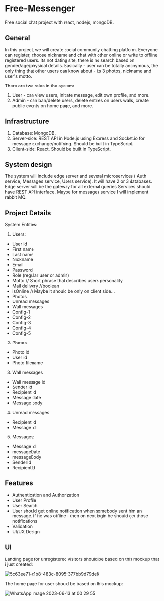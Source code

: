 # Free-Messenger
Free social chat project with react, nodejs, mongoDB. 

## General
In this project, we will create social community chatting platform. Everyone can register, choose nickname and chat with other online or write to offline registered users. 
Its not dating site, there is no search based on gender/age/physical details. 
Basically - user can be totally anonymous, the only thing that other users can know about - its 3 photos, nickname and user's motto.

There are two roles in the system:
1. User - can view users, initiate message, edit own profile, and more.
2. Admin - can ban/delete users, delete entries on users walls, create public events on home page, and more.

## Infrastructure
1. Database: MongoDB.
2. Server-side: REST API in Node.js using Express and Socket.io for message exchange/notifying. Should be built in TypeScript.
3. Client-side: React. Should be built in TypeScript.

## System design
The system will include edge server and several microservices ( Auth service, Messages service, Users service). It will have 2 or 3 databases.
Edge server will be the gateway for all external queries
Services should have REST API interface.
Maybe for messages service I will implement rabbit MQ.


## Project Details
System Entities:
1. Users:
- User id
- First name
- Last name
- Nickname
- Email
- Password
- Role (regular user or admin)
- Motto // Short phrase that describes users personality
- Mail delivery //boolean
- isOnline // Maybe it should be only on client side...
- Photos
- Unread messages
- Wall messages
- Config-1
- Config-2
- Config-3
- Config-4
- Config-5

2. Photos
- Photo id
- User id
- Photo filename

3. Wall messages
- Wall message id
- Sender id
- Recipient id
- Message date
- Message body

4. Unread messages
- Recipient id
- Message id

5. Messages:
- Message id
- messageDate
- messageBody
- SenderId
- RecipientId

## Features

 - Authentication and Authorization
 - User Profile 
 - User Search
 - User should get online notification when somebody sent him an message. If he was offline - then on next login he should get those notifications
 - Validation 
 - UI/UX Design


## UI

Landing page for unregistered visitors should be based on this mockup that i just created:

![5c63ee71-c1b8-483c-8095-377bb9d79de8](https://github.com/maxiboom1/Free-Messenger/assets/94469848/0fcd691c-4392-430b-8317-adc72823a1bb)

The home page for user should be based on this mockup:

![WhatsApp Image 2023-06-13 at 00 29 55](https://github.com/maxiboom1/Free-Messenger/assets/94469848/a8c9300c-9112-4f60-8fb6-e4fc873f003a)
